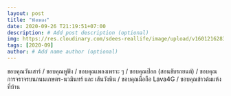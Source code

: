 ```yaml
---
layout: post
title: "ฟังเพลง"
date: 2020-09-26 T21:19:51+07:00
description: # Add post description (optional)
img: https://res.cloudinary.com/sdees-reallife/image/upload/v1601216283/IMG_20200926_083248.jpg # Add image post (optional)
tags: [2020-09]
author: # Add name author (optional)
---
```

ขอบคุณวันเสาร์ / ขอบคุณหูฟัง / ขอบคุณเพลงเพราะ ๆ / ขอบคุณป๊อก (สอนขับรถยนต์) / ขอบคุณการจราจรบนถนนเกษตร-นวมินทร์ และ เส้นวังหิน / ขอบคุณมือถือ Lava4G / ขอบคุณข้าวต้มแห้งที่บ้าน

<i class="fa fa-child" style="color:plum"></i>
